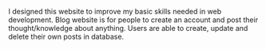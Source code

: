 I designed this website to improve my basic skills needed in web development. Blog website is for people to create an account and post their thought/knowledge about anything. Users are able to create, update and delete their own posts in database.
